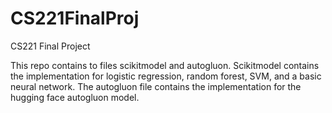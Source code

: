 # CS221FinalProj
CS221 Final Project 

This repo contains to files scikitmodel and autogluon. Scikitmodel contains the implementation for logistic regression, random forest, SVM, and a basic neural network. The autogluon file contains the implementation for the hugging face autogluon model. 
